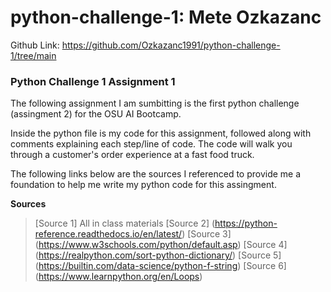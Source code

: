 # python-challenge-1: Mete Ozkazanc

Github Link: https://github.com/Ozkazanc1991/python-challenge-1/tree/main


### Python Challenge 1 Assignment 1

The following assignment I am sumbitting is the first python challenge (assingment 2) for the OSU AI Bootcamp. 

Inside the python file is my code for this assignment, followed along with comments explaining each step/line of code. The code will walk you through a customer's order experience at a fast food truck. 

The following links below are the sources I referenced to provide me a foundation to help me write my python code for this assingment.

**Sources**
>[Source 1] All in class materials
>[Source 2] (https://python-reference.readthedocs.io/en/latest/)
>[Source 3] (https://www.w3schools.com/python/default.asp)
>[Source 4] (https://realpython.com/sort-python-dictionary/)
>[Source 5] (https://builtin.com/data-science/python-f-string)
>[Source 6] (https://www.learnpython.org/en/Loops)



